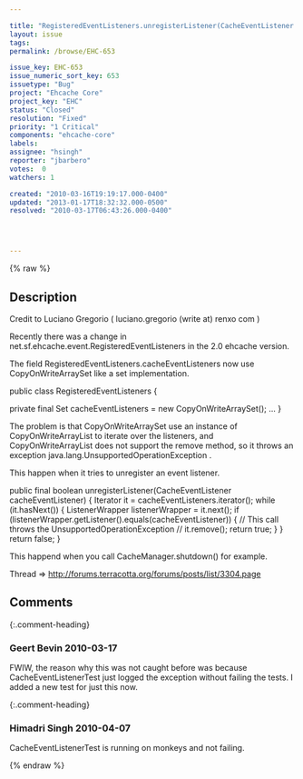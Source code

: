```yaml
---

title: "RegisteredEventListeners.unregisterListener(CacheEventListener cacheEventListener) throws  java.lang.UnsupportedOperationException"
layout: issue
tags: 
permalink: /browse/EHC-653

issue_key: EHC-653
issue_numeric_sort_key: 653
issuetype: "Bug"
project: "Ehcache Core"
project_key: "EHC"
status: "Closed"
resolution: "Fixed"
priority: "1 Critical"
components: "ehcache-core"
labels: 
assignee: "hsingh"
reporter: "jbarbero"
votes:  0
watchers: 1

created: "2010-03-16T19:19:17.000-0400"
updated: "2013-01-17T18:32:32.000-0500"
resolved: "2010-03-17T06:43:26.000-0400"




---
```


{% raw %}

## Description

<div markdown="1" class="description">

Credit to Luciano Gregorio ( luciano.gregorio (write at) renxo com )

Recently there was a change in  net.sf.ehcache.event.RegisteredEventListeners in the 2.0 ehcache version.

The field RegisteredEventListeners.cacheEventListeners  now use CopyOnWriteArraySet like a set implementation.


public class RegisteredEventListeners \{

private final Set<ListenerWrapper> cacheEventListeners = new CopyOnWriteArraySet<ListenerWrapper>();
...
\}

The problem is that CopyOnWriteArraySet use an instance of CopyOnWriteArrayList  to iterate over the listeners, and CopyOnWriteArrayList does not support the remove method, so it throws an exception java.lang.UnsupportedOperationException .

This happen when it tries to unregister an event listener.

public final boolean unregisterListener(CacheEventListener cacheEventListener) \{
       Iterator<ListenerWrapper> it = cacheEventListeners.iterator();
       while (it.hasNext()) {
             ListenerWrapper listenerWrapper = it.next();
             if (listenerWrapper.getListener().equals(cacheEventListener)) {
                            // This call throws the UnsupportedOperationException //
                           it.remove();
                           return true;
            }
        }
        return false;
\}

This happend when you call CacheManager.shutdown() for example.

Thread => http://forums.terracotta.org/forums/posts/list/3304.page




</div>

## Comments


{:.comment-heading}
### **Geert Bevin** <span class="date">2010-03-17</span>

<div markdown="1" class="comment">

FWIW, the reason why this was not caught before was because CacheEventListenerTest just logged the exception without failing the tests. I added a new test for just this now.

</div>


{:.comment-heading}
### **Himadri Singh** <span class="date">2010-04-07</span>

<div markdown="1" class="comment">

CacheEventListenerTest is running on monkeys and not failing.

</div>



{% endraw %}
